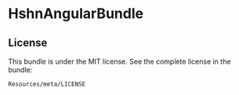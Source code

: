 HshnAngularBundle
=================

License
-------

This bundle is under the MIT license. See the complete license in the bundle:

    Resources/meta/LICENSE
